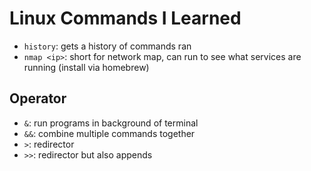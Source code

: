 # Linux Commands I Learned
* `history`: gets a history of commands ran
* `nmap <ip>`: short for network map, can run to see what services are running (install via homebrew)

## Operator
* `&`: run programs in background of terminal
* `&&`: combine multiple commands together
* `>`: redirector
* `>>`: redirector but also appends
